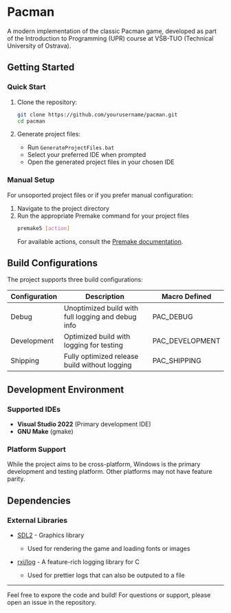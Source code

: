 # Pacman

A modern implementation of the classic Pacman game, developed as part of the Introduction to Programming (UPR) course at VŠB-TUO (Technical University of Ostrava).

## Getting Started

### Quick Start

1. Clone the repository:
   ```bash
   git clone https://github.com/yourusername/pacman.git
   cd pacman
   ```

2. Generate project files:
   - Run `GenerateProjectFiles.bat`
   - Select your preferred IDE when prompted
   - Open the generated project files in your chosen IDE

### Manual Setup

For unsoported project files or if you prefer manual configuration:

1. Navigate to the project directory
2. Run the appropriate Premake command for your project files
   ```bash
   premake5 [action]
   ```
   For available actions, consult the [Premake documentation](https://premake.github.io/docs/).

## Build Configurations

The project supports three build configurations:

| Configuration | Description                                          | Macro Defined    |
|--------------|------------------------------------------------------|-----------------|
| Debug        | Unoptimized build with full logging and debug info   | PAC_DEBUG      |
| Development  | Optimized build with logging for testing             | PAC_DEVELOPMENT|
| Shipping     | Fully optimized release build without logging        | PAC_SHIPPING    |

## Development Environment

### Supported IDEs
- **Visual Studio 2022** (Primary development IDE)
- **GNU Make** (gmake)

### Platform Support
While the project aims to be cross-platform, Windows is the primary development and testing platform. Other platforms may not have feature parity.

## Dependencies

### External Libraries
- [SDL2](https://github.com/libsdl-org/SDL) - Graphics library
  - Used for rendering the game and loading fonts or images

- [rxi/log](https://github.com/rxi/log.c) - A feature-rich logging library for C
  - Used for prettier logs that can also be outputed to a file

---
Feel free to expore the code and build!
For questions or support, please open an issue in the repository.
